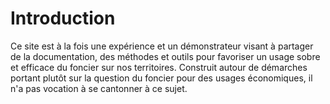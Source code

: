 # Introduction

Ce site est à la fois une expérience et un démonstrateur visant à partager de la documentation, des méthodes et outils pour favoriser un usage sobre et efficace du foncier sur nos territoires. Construit autour de démarches portant plutôt sur la question du foncier pour des usages économiques, il n'a pas vocation à se cantonner à ce sujet.

